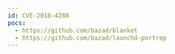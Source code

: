 ```yaml
---
id: CVE-2018-4280
pocs:
  - https://github.com/bazad/blanket
  - https://github.com/bazad/launchd-portrep
---
```


